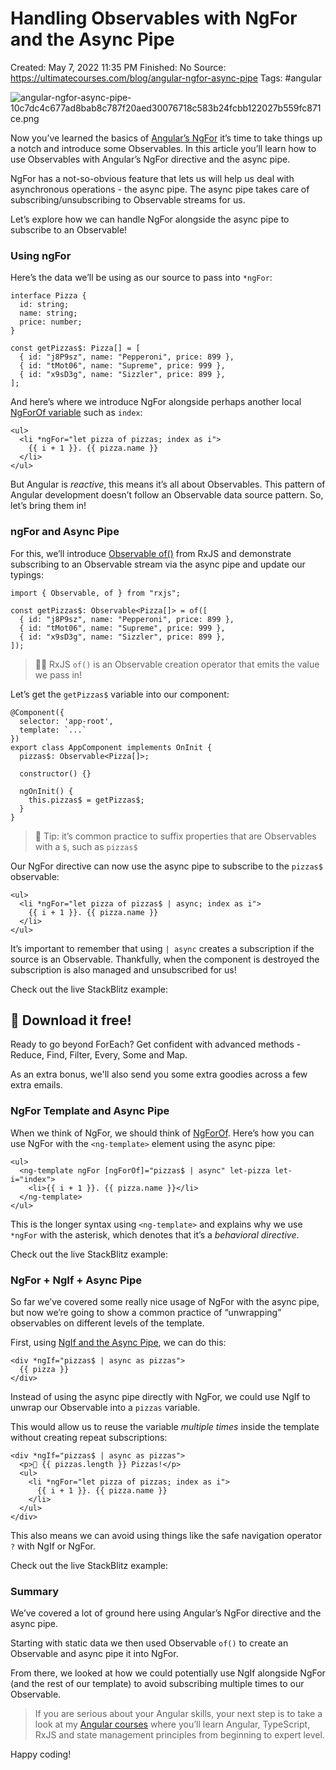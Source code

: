 # Handling Observables with NgFor and the Async Pipe

Created: May 7, 2022 11:35 PM
Finished: No
Source: https://ultimatecourses.com/blog/angular-ngfor-async-pipe
Tags: #angular

![angular-ngfor-async-pipe-10c7dc4c677ad8bab8c787f20aed30076718c583b24fcbb122027b559fc871ce.png](Handling%20Observables%20with%20NgFor%20and%20the%20Async%20Pipe%2066aabc09ab864a688057ea7040060d4f/angular-ngfor-async-pipe-10c7dc4c677ad8bab8c787f20aed30076718c583b24fcbb122027b559fc871ce.png)

Now you’ve learned the basics of [Angular’s NgFor](https://ultimatecourses.com/blog/angular-ngfor-template-element) it’s time to take things up a notch and introduce some Observables. In this article you’ll learn how to use Observables with Angular’s NgFor directive and the async pipe.

NgFor has a not-so-obvious feature that lets us will help us deal with asynchronous operations - the async pipe. The async pipe takes care of subscribing/unsubscribing to Observable streams for us.

Let’s explore how we can handle NgFor alongside the async pipe to subscribe to an Observable!

### Using ngFor

Here’s the data we’ll be using as our source to pass into `*ngFor`:

```
interface Pizza {
  id: string;
  name: string;
  price: number;
}

const getPizzas$: Pizza[] = [
  { id: "j8P9sz", name: "Pepperoni", price: 899 },
  { id: "tMot06", name: "Supreme", price: 999 },
  { id: "x9sD3g", name: "Sizzler", price: 899 },
];

```

And here’s where we introduce NgFor alongside perhaps another local [NgForOf variable](https://angular.io/api/common/NgForOf#local-variables) such as `index`:

```
<ul>
  <li *ngFor="let pizza of pizzas; index as i">
    {{ i + 1 }}. {{ pizza.name }}
  </li>
</ul>

```

But Angular is *reactive*, this means it’s all about Observables. This pattern of Angular development doesn’t follow an Observable data source pattern. So, let’s bring them in!

### ngFor and Async Pipe

For this, we’ll introduce [Observable of()](https://www.learnrxjs.io/learn-rxjs/operators/creation/of) from RxJS and demonstrate subscribing to an Observable stream via the async pipe and update our typings:

```
import { Observable, of } from "rxjs";

const getPizzas$: Observable<Pizza[]> = of([
  { id: "j8P9sz", name: "Pepperoni", price: 899 },
  { id: "tMot06", name: "Supreme", price: 999 },
  { id: "x9sD3g", name: "Sizzler", price: 899 },
]);

```

> 
> 
> 
> 🕵️‍♀️ RxJS `of()` is an Observable creation operator that emits the value we pass in!
> 

Let’s get the `getPizzas$` variable into our component:

```
@Component({
  selector: 'app-root',
  template: `...`
})
export class AppComponent implements OnInit {
  pizzas$: Observable<Pizza[]>;

  constructor() {}

  ngOnInit() {
    this.pizzas$ = getPizzas$;
  }
}

```

> 
> 
> 
> 🔭 Tip: it’s common practice to suffix properties that are Observables with a `$`, such as `pizzas$`
> 

Our NgFor directive can now use the async pipe to subscribe to the `pizzas$` observable:

```
<ul>
  <li *ngFor="let pizza of pizzas$ | async; index as i">
    {{ i + 1 }}. {{ pizza.name }}
  </li>
</ul>

```

It’s important to remember that using `| async` creates a subscription if the source is an Observable. Thankfully, when the component is destroyed the subscription is also managed and unsubscribed for us!

Check out the live StackBlitz example:

## 🎉 Download it free!

Ready to go beyond ForEach? Get confident with advanced methods - Reduce, Find, Filter, Every, Some and Map.

As an extra bonus, we'll also send you some extra goodies across a few extra emails.

### NgFor Template and Async Pipe

When we think of NgFor, we should think of [NgForOf](https://angular.io/api/common/NgForOf). Here’s how you can use NgFor with the `<ng-template>` element using the async pipe:

```
<ul>
  <ng-template ngFor [ngForOf]="pizzas$ | async" let-pizza let-i="index">
    <li>{{ i + 1 }}. {{ pizza.name }}</li>
  </ng-template>
</ul>

```

This is the longer syntax using `<ng-template>` and explains why we use `*ngFor` with the asterisk, which denotes that it’s a *behavioral directive*.

Check out the live StackBlitz example:

### NgFor + NgIf + Async Pipe

So far we’ve covered some really nice usage of NgFor with the async pipe, but now we’re going to show a common practice of “unwrapping” observables on different levels of the template.

First, using [NgIf and the Async Pipe](https://ultimatecourses.com/blog/angular-ngif-async-pipe), we can do this:

```
<div *ngIf="pizzas$ | async as pizzas">
  {{ pizza }}
</div>

```

Instead of using the async pipe directly with NgFor, we could use NgIf to unwrap our Observable into a `pizzas` variable.

This would allow us to reuse the variable *multiple times* inside the template without creating repeat subscriptions:

```
<div *ngIf="pizzas$ | async as pizzas">
  <p>🍕 {{ pizzas.length }} Pizzas!</p>
  <ul>
    <li *ngFor="let pizza of pizzas; index as i">
      {{ i + 1 }}. {{ pizza.name }}
    </li>
  </ul>
</div>

```

This also means we can avoid using things like the safe navigation operator `?` with NgIf or NgFor.

Check out the live StackBlitz example:

### Summary

We’ve covered a lot of ground here using Angular’s NgFor directive and the async pipe.

Starting with static data we then used Observable `of()` to create an Observable and async pipe it into NgFor.

From there, we looked at how we could potentially use NgIf alongside NgFor (and the rest of our template) to avoid subscribing multiple times to our Observable.

> 
> 
> 
> If you are serious about your Angular skills, your next step is to take a look at my [Angular courses](https://ultimatecourses.com/courses/angular) where you’ll learn Angular, TypeScript, RxJS and state management principles from beginning to expert level.
> 

Happy coding!